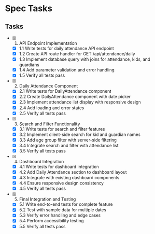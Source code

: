 # Spec Tasks

## Tasks

- [x] 1. API Endpoint Implementation
  - [x] 1.1 Write tests for daily attendance API endpoint
  - [x] 1.2 Create API route handler for GET /api/attendance/daily
  - [x] 1.3 Implement database query with joins for attendance, kids, and guardians
  - [x] 1.4 Add parameter validation and error handling
  - [x] 1.5 Verify all tests pass

- [x] 2. Daily Attendance Component
  - [x] 2.1 Write tests for DailyAttendance component
  - [x] 2.2 Create DailyAttendance component with date picker
  - [x] 2.3 Implement attendance list display with responsive design
  - [x] 2.4 Add loading and error states
  - [x] 2.5 Verify all tests pass

- [x] 3. Search and Filter Functionality
  - [x] 3.1 Write tests for search and filter features
  - [x] 3.2 Implement client-side search for kid and guardian names
  - [x] 3.3 Add age group filter with server-side filtering
  - [x] 3.4 Integrate search and filter with attendance list
  - [x] 3.5 Verify all tests pass

- [x] 4. Dashboard Integration
  - [x] 4.1 Write tests for dashboard integration
  - [x] 4.2 Add Daily Attendance section to dashboard layout
  - [x] 4.3 Integrate with existing dashboard components
  - [x] 4.4 Ensure responsive design consistency
  - [x] 4.5 Verify all tests pass

- [x] 5. Final Integration and Testing
  - [x] 5.1 Write end-to-end tests for complete feature
  - [x] 5.2 Test with sample data for multiple dates
  - [x] 5.3 Verify error handling and edge cases
  - [x] 5.4 Perform accessibility testing
  - [x] 5.5 Verify all tests pass 
